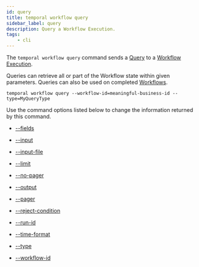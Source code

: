 ```yaml
---
id: query
title: temporal workflow query
sidebar_label: query
description: Query a Workflow Execution.
tags:
    - cli
---
```


The `temporal workflow query` command sends a [Query](/concepts/what-is-a-query) to a [Workflow Execution](/concepts/what-is-a-workflow-execution).

Queries can retrieve all or part of the Workflow state within given parameters.
Queries can also be used on completed [Workflows](/concepts/what-is-a-workflow-execution).

`temporal workflow query --workflow-id=meaningful-business-id --type=MyQueryType`

Use the command options listed below to change the information returned by this command.

- [--fields](/cli/cmd-options/fields)

- [--input](/cli/cmd-options/input)

- [--input-file](/cli/cmd-options/input-file)

- [--limit](/cli/cmd-options/limit)

- [--no-pager](/cli/cmd-options/no-pager)

- [--output](/cli/cmd-options/output)

- [--pager](/cli/cmd-options/pager)

- [--reject-condition](/cli/cmd-options/reject-condition)

- [--run-id](/cli/cmd-options/run-id)

- [--time-format](/cli/cmd-options/time-format)

- [--type](/cli/cmd-options/type)

- [--workflow-id](/cli/cmd-options/workflow-id)
